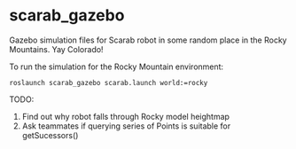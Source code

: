 # scarab_gazebo
Gazebo simulation files for Scarab robot in some random place in the Rocky Mountains. Yay Colorado! 

To run the simulation for the Rocky Mountain environment:
```
roslaunch scarab_gazebo scarab.launch world:=rocky
```
TODO:
1) Find out why robot falls through Rocky model heightmap
2) Ask teammates if querying series of Points is suitable for getSucessors()

